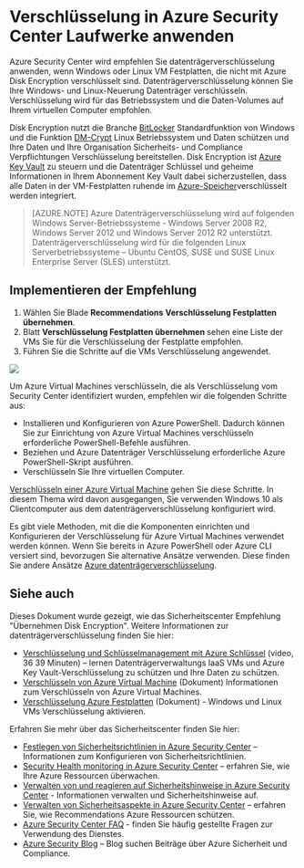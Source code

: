 <properties
   pageTitle="Verschlüsselung in Azure Security Center Laufwerke anwenden | Microsoft Azure"
   description="Dieses Dokument veranschaulicht die Empfehlung Azure Security Center **Übernehmen datenträgerverschlüsselung**implementieren."
   services="security-center"
   documentationCenter="na"
   authors="TerryLanfear"
   manager="MBaldwin"
   editor=""/>

<tags
   ms.service="security-center"
   ms.devlang="na"
   ms.topic="article"
   ms.tgt_pltfrm="na"
   ms.workload="na"
   ms.date="07/29/2016"
   ms.author="terrylan"/>

# <a name="apply-disk-encryption-in-azure-security-center"></a>Verschlüsselung in Azure Security Center Laufwerke anwenden

Azure Security Center wird empfehlen Sie datenträgerverschlüsselung anwenden, wenn Windows oder Linux VM Festplatten, die nicht mit Azure Disk Encryption verschlüsselt sind. Datenträgerverschlüsselung können Sie Ihre Windows- und Linux-Neuerung Datenträger verschlüsseln.  Verschlüsselung wird für das Betriebssystem und die Daten-Volumes auf Ihrem virtuellen Computer empfohlen.


Disk Encryption nutzt die Branche [BitLocker](https://technet.microsoft.com/library/cc732774.aspx) Standardfunktion von Windows und die Funktion [DM-Crypt](https://en.wikipedia.org/wiki/Dm-crypt) Linux Betriebssystem und Daten schützen und Ihre Daten und Ihre Organisation Sicherheits- und Compliance Verpflichtungen Verschlüsselung bereitstellen. Disk Encryption ist [Azure Key Vault](https://azure.microsoft.com/documentation/services/key-vault/) zu steuern und die Datenträger Schlüssel und geheime Informationen in Ihrem Abonnement Key Vault dabei sicherzustellen, dass alle Daten in der VM-Festplatten ruhende im [Azure-Speicher](https://azure.microsoft.com/documentation/services/storage/)verschlüsselt werden integriert.

> [AZURE.NOTE] Azure Datenträgerverschlüsselung wird auf folgenden Windows Server-Betriebssysteme - Windows Server 2008 R2, Windows Server 2012 und Windows Server 2012 R2 unterstützt. Datenträgerverschlüsselung wird für die folgenden Linux Serverbetriebssysteme – Ubuntu CentOS, SUSE und SUSE Linux Enterprise Server (SLES) unterstützt.

## <a name="implement-the-recommendation"></a>Implementieren der Empfehlung

1. Wählen Sie Blade **Recommendations** **Verschlüsselung Festplatten übernehmen**.
2. Blatt **Verschlüsselung Festplatten übernehmen** sehen eine Liste der VMs Sie für die Verschlüsselung der Festplatte empfohlen.
3. Führen Sie die Schritte auf die VMs Verschlüsselung angewendet.

![][1]

Um Azure Virtual Machines verschlüsseln, die als Verschlüsselung vom Security Center identifiziert wurden, empfehlen wir die folgenden Schritte aus:

- Installieren und Konfigurieren von Azure PowerShell. Dadurch können Sie zur Einrichtung von Azure Virtual Machines verschlüsseln erforderliche PowerShell-Befehle ausführen.
- Beziehen und Azure Datenträger Verschlüsselung erforderliche Azure PowerShell-Skript ausführen.
- Verschlüsseln Sie Ihre virtuellen Computer.

[Verschlüsseln einer Azure Virtual Machine](security-center-disk-encryption.md) gehen Sie diese Schritte.  In diesem Thema wird davon ausgegangen, Sie verwenden Windows 10 als Clientcomputer aus dem datenträgerverschlüsselung konfiguriert wird.

Es gibt viele Methoden, mit die die Komponenten einrichten und Konfigurieren der Verschlüsselung für Azure Virtual Machines verwendet werden können. Wenn Sie bereits in Azure PowerShell oder Azure CLI versiert sind, bevorzugen Sie alternative Ansätze verwenden. Diese finden Sie andere Ansätze [Azure datenträgerverschlüsselung](../security/azure-security-disk-encryption.md).



## <a name="see-also"></a>Siehe auch

Dieses Dokument wurde gezeigt, wie das Sicherheitscenter Empfehlung "Übernehmen Disk Encryption". Weitere Informationen zur datenträgerverschlüsselung finden Sie hier:

- [Verschlüsselung und Schlüsselmanagement mit Azure Schlüssel](https://azure.microsoft.com/documentation/videos/azurecon-2015-encryption-and-key-management-with-azure-key-vault/) (video, 36 39 Minuten) – lernen Datenträgerverwaltungs IaaS VMs und Azure Key Vault-Verschlüsselung zu schützen und Ihre Daten zu schützen.
- [Verschlüsseln von Azure Virtual Machine](security-center-disk-encryption.md) (Dokument) Informationen zum Verschlüsseln von Azure Virtual Machines.
- [Verschlüsselung Azure Festplatten](../security/azure-security-disk-encryption.md) (Dokument) - Windows und Linux VMs Verschlüsselung aktivieren.

Erfahren Sie mehr über das Sicherheitscenter finden Sie hier:

- [Festlegen von Sicherheitsrichtlinien in Azure Security Center](security-center-policies.md) – Informationen zum Konfigurieren von Sicherheitsrichtlinien.
- [Security Health monitoring in Azure Security Center](security-center-monitoring.md) – erfahren Sie, wie Ihre Azure Ressourcen überwachen.
- [Verwalten von und reagieren auf Sicherheitshinweise in Azure Security Center](security-center-managing-and-responding-alerts.md) - Informationen verwalten und Sicherheitshinweise auf.
- [Verwalten von Sicherheitsaspekte in Azure Security Center](security-center-recommendations.md) – erfahren Sie, wie Recommendations Azure Ressourcen schützen.
- [Azure Security Center FAQ](security-center-faq.md) - finden Sie häufig gestellte Fragen zur Verwendung des Dienstes.
- [Azure Security Blog](http://blogs.msdn.com/b/azuresecurity/) – Blog suchen Beiträge über Azure Sicherheit und Compliance.



<!--Image references-->
[1]: ./media/security-center-apply-disk-encryption/apply-disk-encryption.png
